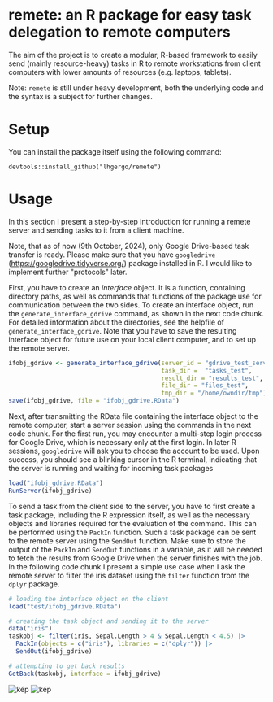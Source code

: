 # remete: an R package for easy task delegation to remote computers
The aim of the project is to create a modular, R-based framework to easily send (mainly resource-heavy) tasks in R to remote workstations from client computers with lower amounts of resources (e.g. laptops, tablets). 

Note: `remete` is still under heavy development, both the underlying code and the syntax is a subject for further changes. 

# Setup
You can install the package itself using the following command:

```
devtools::install_github("lhgergo/remete")
```

# Usage
In this section I present a step-by-step introduction for running a remete server and sending tasks to it from a client machine.

Note, that as of now (9th October, 2024), only Google Drive-based task transfer is ready. Please make sure that you have `googledrive` (https://googledrive.tidyverse.org/) package installed in R. I would like to implement further "protocols" later.

First, you have to create an *interface* object. It is a function, containing directory paths, as well as commands that functions of the package use for communication between the two sides. To create an interface object, run the `generate_interface_gdrive` command, as shown in the next code chunk. For detailed information about the directories, see the helpfile of `generate_interface_gdrive`. Note that you have to save the resulting interface object for future use on your local client computer, and to set up the remote server.

```r
ifobj_gdrive <- generate_interface_gdrive(server_id = "gdrive_test_server",
                                          task_dir =  "tasks_test",
                                          result_dir = "results_test",
                                          file_dir = "files_test",
                                          tmp_dir = "/home/owndir/tmp")
save(ifobj_gdrive, file = "ifobj_gdrive.RData")
```

Next, after transmitting the RData file containing the interface object to the remote computer, start a server session using the commands in the next code chunk. For the first run, you may encounter a multi-step login process for Google Drive, which is necessary only at the first login. In later R sessions, `googledrive` will ask you to choose the account to be used. Upon success, you should see a blinking cursor in the R terminal, indicating that the server is running and waiting for incoming task packages

```r
load("ifobj_gdrive.RData")
RunServer(ifobj_gdrive)
```

To send a task from the client side to the server, you have to first create a task package, including the R expression itself, as well as the necessary objects and libraries required for the evaluation of the command. This can be performed using the `PackIn` function. Such a task package can be sent to the remote server using the `SendOut` function. Make sure to store the output of the `PackIn` and `SendOut` functions in a variable, as it will be needed to fetch the results from Google Drive when the server finishes with the job. In the following code chunk I present a simple use case when I ask the remote server to filter the iris dataset using the `filter` function from the `dplyr` package.

```r
# loading the interface object on the client
load("test/ifobj_gdrive.RData")

# creating the task object and sending it to the server
data("iris")
taskobj <- filter(iris, Sepal.Length > 4 & Sepal.Length < 4.5) |>
  PackIn(objects = c("iris"), libraries = c("dplyr")) |>
  SendOut(ifobj_gdrive)

# attempting to get back results
GetBack(taskobj, interface = ifobj_gdrive)
```
![kép](https://github.com/user-attachments/assets/25e2a678-529c-4932-972c-e48de650b656)
![kép](https://github.com/user-attachments/assets/637a16e3-2849-4c0b-9918-fb1e6f36a555)




